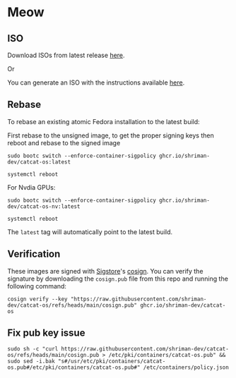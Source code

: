 # Meow

## ISO

Download ISOs from latest release [here](https://github.com/shriman-dev/catcat-os/releases/latest).

Or

You can generate an ISO with the instructions available [here](https://blue-build.org/how-to/generate-iso/).

## Rebase

To rebase an existing atomic Fedora installation to the latest build:
  
  First rebase to the unsigned image, to get the proper signing keys then reboot and rebase to the signed image
  ```
  sudo bootc switch --enforce-container-sigpolicy ghcr.io/shriman-dev/catcat-os:latest
  ```
  ```
  systemctl reboot
  ```
  For Nvdia GPUs:
  ```
  sudo bootc switch --enforce-container-sigpolicy ghcr.io/shriman-dev/catcat-os-nv:latest
  ```
  ```
  systemctl reboot
  ```

The `latest` tag will automatically point to the latest build.

## Verification

These images are signed with [Sigstore](https://www.sigstore.dev/)'s [cosign](https://github.com/sigstore/cosign). You can verify the signature by downloading the `cosign.pub` file from this repo and running the following command:

```
cosign verify --key "https://raw.githubusercontent.com/shriman-dev/catcat-os/refs/heads/main/cosign.pub" ghcr.io/shriman-dev/catcat-os
```

## Fix pub key issue
```
sudo sh -c "curl https://raw.githubusercontent.com/shriman-dev/catcat-os/refs/heads/main/cosign.pub > /etc/pki/containers/catcat-os.pub" &&
sudo sed -i.bak "s#/usr/etc/pki/containers/catcat-os.pub#/etc/pki/containers/catcat-os.pub#" /etc/containers/policy.json
```
